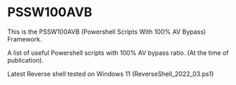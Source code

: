 # PSSW100AVB

This is the PSSW100AVB (Powershell Scripts With 100% AV Bypass) Framework.

A list of useful Powershell scripts with 100% AV bypass ratio. (At the time of publication).


Latest Reverse shell tested on Windows 11 (ReverseShell_2022_03.ps1)
